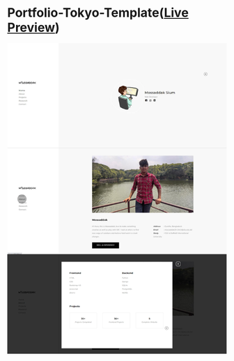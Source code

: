 # Portfolio-Tokyo-Template(<b><a href="https://mossaddakme.pythonanywhere.com/">Live Preview</a></b>)

![](preview.png)
